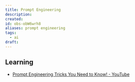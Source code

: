 ```yaml
---
title: Prompt Engineering
description:
created:
id: obs-obW6wrh8
aliases: prompt engineering
tags:
  - ai
draft:
---
```


## Learning

- [Prompt Engineering Tricks You Need to Know! - YouTube](https://www.youtube.com/watch?v=BAsKEkDaE2k)

